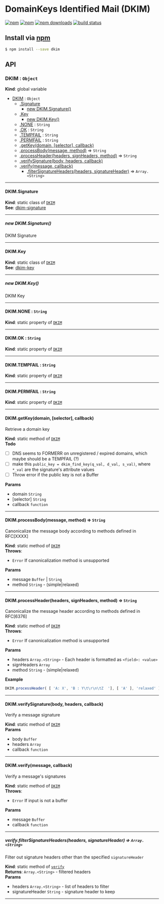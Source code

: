 # DomainKeys Identified Mail (DKIM)
[![npm](http://img.shields.io/npm/v/dkim.svg?style=flat-square)](https://npmjs.com/package/dkim)
[![npm](http://img.shields.io/npm/l/dkim.svg?style=flat-square)](https://npmjs.com/package/dkim)
[![npm downloads](http://img.shields.io/npm/dm/dkim.svg?style=flat-square)](https://npmjs.com/package/dkim)
[![build status](http://img.shields.io/travis/jhermsmeier/node-dkim.svg?style=flat-square)](https://travis-ci.org/jhermsmeier/node-dkim)

## Install via [npm](https://npmjs.com)

```sh
$ npm install --save dkim
```

## API

<a name="DKIM"></a>

### DKIM : <code>Object</code>
**Kind**: global variable  

* [DKIM](#DKIM) : <code>Object</code>
    * [.Signature](#DKIM.Signature)
        * [new DKIM.Signature()](#new_DKIM.Signature_new)
    * [.Key](#DKIM.Key)
        * [new DKIM.Key()](#new_DKIM.Key_new)
    * [.NONE](#DKIM.NONE) : <code>String</code>
    * [.OK](#DKIM.OK) : <code>String</code>
    * [.TEMPFAIL](#DKIM.TEMPFAIL) : <code>String</code>
    * [.PERMFAIL](#DKIM.PERMFAIL) : <code>String</code>
    * [.getKey(domain, [selector], callback)](#DKIM.getKey)
    * [.processBody(message, method)](#DKIM.processBody) ⇒ <code>String</code>
    * [.processHeader(headers, signHeaders, method)](#DKIM.processHeader) ⇒ <code>String</code>
    * [.verifySignature(body, headers, callback)](#DKIM.verifySignature)
    * [.verify(message, callback)](#DKIM.verify)
        * [.filterSignatureHeaders(headers, signatureHeader)](#DKIM.verify.filterSignatureHeaders) ⇒ <code>Array.&lt;String&gt;</code>


* * *

<a name="DKIM.Signature"></a>

#### DKIM.Signature
**Kind**: static class of [<code>DKIM</code>](#DKIM)  
**See**: [dkim-signature](https://github.com/jhermsmeier/node-dkim-signature)  

* * *

<a name="new_DKIM.Signature_new"></a>

##### new DKIM.Signature()
DKIM Signature


* * *

<a name="DKIM.Key"></a>

#### DKIM.Key
**Kind**: static class of [<code>DKIM</code>](#DKIM)  
**See**: [dkim-key](https://github.com/jhermsmeier/node-dkim-key)  

* * *

<a name="new_DKIM.Key_new"></a>

##### new DKIM.Key()
DKIM Key


* * *

<a name="DKIM.NONE"></a>

#### DKIM.NONE : <code>String</code>
**Kind**: static property of [<code>DKIM</code>](#DKIM)  

* * *

<a name="DKIM.OK"></a>

#### DKIM.OK : <code>String</code>
**Kind**: static property of [<code>DKIM</code>](#DKIM)  

* * *

<a name="DKIM.TEMPFAIL"></a>

#### DKIM.TEMPFAIL : <code>String</code>
**Kind**: static property of [<code>DKIM</code>](#DKIM)  

* * *

<a name="DKIM.PERMFAIL"></a>

#### DKIM.PERMFAIL : <code>String</code>
**Kind**: static property of [<code>DKIM</code>](#DKIM)  

* * *

<a name="DKIM.getKey"></a>

#### DKIM.getKey(domain, [selector], callback)
Retrieve a domain key

**Kind**: static method of [<code>DKIM</code>](#DKIM)  
**Todo**

- [ ] DNS seems to FORMERR on unregistered / expired domains,
which maybe should be a TEMPFAIL (?)
- [ ] make this `public_key = dkim_find_key(q_val, d_val, s_val)`,
where `*_val` are the signature's attribute values
- [ ] Throw error if the public key is not a Buffer

**Params**

- domain <code>String</code>
- [selector] <code>String</code>
- callback <code>function</code>


* * *

<a name="DKIM.processBody"></a>

#### DKIM.processBody(message, method) ⇒ <code>String</code>
Canonicalize the message body according to
methods defined in RFC[XXXX]

**Kind**: static method of [<code>DKIM</code>](#DKIM)  
**Throws**:

- <code>Error</code> If canonicalization method is unsupported

**Params**

- message <code>Buffer</code> | <code>String</code>
- method <code>String</code> - (simple|relaxed)


* * *

<a name="DKIM.processHeader"></a>

#### DKIM.processHeader(headers, signHeaders, method) ⇒ <code>String</code>
Canonicalize the message header according to
methods defined in RFC[6376]

**Kind**: static method of [<code>DKIM</code>](#DKIM)  
**Throws**:

- <code>Error</code> If canonicalization method is unsupported

**Params**

- headers <code>Array.&lt;String&gt;</code> - Each header is formatted as `<field>: <value>`
- signHeaders <code>Array</code>
- method <code>String</code> - (simple|relaxed)

**Example**  
```js
DKIM.processHeader( [ 'A: X', 'B : Y\t\r\n\tZ  '], [ 'A' ], 'relaxed' )
```

* * *

<a name="DKIM.verifySignature"></a>

#### DKIM.verifySignature(body, headers, callback)
Verify a message signature

**Kind**: static method of [<code>DKIM</code>](#DKIM)  
**Params**

- body <code>Buffer</code>
- headers <code>Array</code>
- callback <code>function</code>


* * *

<a name="DKIM.verify"></a>

#### DKIM.verify(message, callback)
Verify a message's signatures

**Kind**: static method of [<code>DKIM</code>](#DKIM)  
**Throws**:

- <code>Error</code> If input is not a buffer

**Params**

- message <code>Buffer</code>
- callback <code>function</code>


* * *

<a name="DKIM.verify.filterSignatureHeaders"></a>

##### verify.filterSignatureHeaders(headers, signatureHeader) ⇒ <code>Array.&lt;String&gt;</code>
Filter out signature headers other than the specified `signatureHeader`

**Kind**: static method of [<code>verify</code>](#DKIM.verify)  
**Returns**: <code>Array.&lt;String&gt;</code> - filtered headers  
**Params**

- headers <code>Array.&lt;String&gt;</code> - list of headers to filter
- signatureHeader <code>String</code> - signature header to keep


* * *

